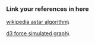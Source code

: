 ### Link your references in here
[wikipedia astar algorithm](https://en.wikipedia.org/wiki/A*_search_algorithm)\

[d3 force simulated graph](https://observablehq.com/@d3/force-directed-graph)\

